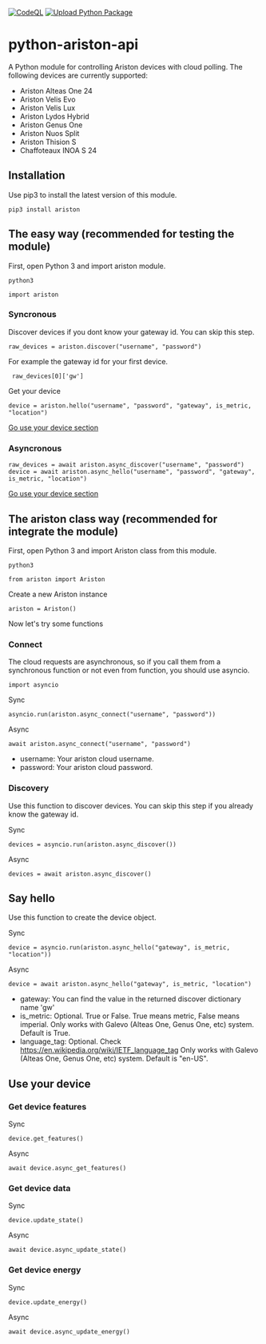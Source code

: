[![CodeQL](https://github.com/fustom/python-ariston-api/actions/workflows/codeql.yml/badge.svg)](https://github.com/fustom/python-ariston-api/actions/workflows/codeql.yml) [![Upload Python Package](https://github.com/fustom/python-ariston-api/actions/workflows/python-publish.yml/badge.svg)](https://github.com/fustom/python-ariston-api/actions/workflows/python-publish.yml)

# python-ariston-api
A Python module for controlling Ariston devices with cloud polling.
The following devices are currently supported:
- Ariston Alteas One 24
- Ariston Velis Evo
- Ariston Velis Lux
- Ariston Lydos Hybrid
- Ariston Genus One
- Ariston Nuos Split
- Ariston Thision S
- Chaffoteaux INOA S 24

## Installation
Use pip3 to install the latest version of this module.
```
pip3 install ariston
```

## The easy way (recommended for testing the module)
First, open Python 3 and import ariston module.
```
python3
```
```python3
import ariston
```
### Syncronous
Discover devices if you dont know your gateway id. You can skip this step.
```python3
raw_devices = ariston.discover("username", "password")
```
For example the gateway id for your first device.
```python3
 raw_devices[0]['gw']
```
Get your device
```python3
device = ariston.hello("username", "password", "gateway", is_metric, "location")
```
[Go use your device section](#use-your-device)
### Asyncronous
```python3
raw_devices = await ariston.async_discover("username", "password")
device = await ariston.async_hello("username", "password", "gateway", is_metric, "location")
```
[Go use your device section](#use-your-device)
## The ariston class way (recommended for integrate the module)
First, open Python 3 and import Ariston class from this module.
```
python3
```
```python3
from ariston import Ariston
```
Create a new Ariston instance
```python3
ariston = Ariston()
```
Now let's try some functions

### Connect
The cloud requests are asynchronous, so if you call them from a synchronous function or not even from function, you should use asyncio.
```python3
import asyncio
```

Sync
```python3
asyncio.run(ariston.async_connect("username", "password"))
```
Async
```python3
await ariston.async_connect("username", "password")
```
- username: Your ariston cloud username.
- password: Your ariston cloud password.

### Discovery
Use this function to discover devices. You can skip this step if you already know the gateway id.

Sync
```python3
devices = asyncio.run(ariston.async_discover())
```
Async
```python3
devices = await ariston.async_discover()
```

## Say hello
Use this function to create the device object.

Sync
```python3
device = asyncio.run(ariston.async_hello("gateway", is_metric, "location"))
```
Async
```python3
device = await ariston.async_hello("gateway", is_metric, "location")
```
- gateway: You can find the value in the returned discover dictionary name 'gw'
- is_metric: Optional. True or False. True means metric, False means imperial. Only works with Galevo (Alteas One, Genus One, etc) system. Default is True.
- language_tag: Optional. Check https://en.wikipedia.org/wiki/IETF_language_tag Only works with Galevo (Alteas One, Genus One, etc) system. Default is "en-US".

## Use your device
### Get device features
Sync
```python3
device.get_features()
```
Async
```python3
await device.async_get_features()
```
### Get device data
Sync
```python3
device.update_state()
```
Async
```python3
await device.async_update_state()
```
### Get device energy
Sync
```python3
device.update_energy()
```
Async
```python3
await device.async_update_energy()
```
